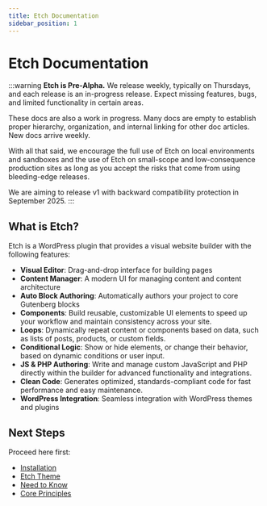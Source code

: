 ```yaml
---
title: Etch Documentation
sidebar_position: 1
---
```


# Etch Documentation

:::warning
**Etch is Pre-Alpha.** We release weekly, typically on Thursdays, and each release is an in-progress release. Expect missing features, bugs, and limited functionality in certain areas. 

These docs are also a work in progress. Many docs are empty to establish proper hierarchy, organization, and internal linking for other doc articles. New docs arrive weekly.

With all that said, we encourage the full use of Etch on local environments and sandboxes and the use of Etch on small-scope and low-consequence production sites as long as you accept the risks that come from using bleeding-edge releases.

We are aiming to release v1 with backward compatibility protection in September 2025.
:::

## What is Etch?

Etch is a WordPress plugin that provides a visual website builder with the following features:

- **Visual Editor**: Drag-and-drop interface for building pages
- **Content Manager**: A modern UI for managing content and content architecture
- **Auto Block Authoring**: Automatically authors your project to core Gutenberg blocks
- **Components**: Build reusable, customizable UI elements to speed up your workflow and maintain consistency across your site.
- **Loops**: Dynamically repeat content or components based on data, such as lists of posts, products, or custom fields.
- **Conditional Logic**: Show or hide elements, or change their behavior, based on dynamic conditions or user input.
- **JS & PHP Authoring**: Write and manage custom JavaScript and PHP directly within the builder for advanced functionality and integrations.
- **Clean Code**: Generates optimized, standards-compliant code for fast performance and easy maintenance.
- **WordPress Integration**: Seamless integration with WordPress themes and plugins

## Next Steps

Proceed here first:

- [Installation](getting-started/installation.md)
- [Etch Theme](getting-started/etch-theme.md)
- [Need to Know](getting-started/things-to-know.md)
- [Core Principles](getting-started/core-principles.md)
